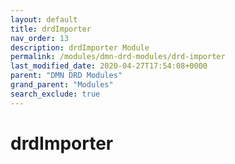 ```yaml
---
layout: default
title: drdImporter
nav_order: 13
description: drdImporter Module
permalink: /modules/dmn-drd-modules/drd-importer
last_modified_date: 2020-04-27T17:54:08+0000
parent: "DMN DRD Modules"
grand_parent: "Modules"
search_exclude: true
---
```


# drdImporter
